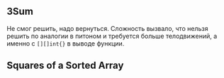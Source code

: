## 3Sum

Не смог решить, надо вернуться.
Сложность вызвало, что нельзя решить по аналогии в питоном и требуется больше телодвижений, а именно с `[][]int{}` в выводе функции.

## Squares of a Sorted Array

